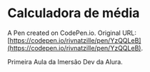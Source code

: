 # Calculadora de média

A Pen created on CodePen.io. Original URL: [https://codepen.io/rivnatzille/pen/YzQQLeB](https://codepen.io/rivnatzille/pen/YzQQLeB).

Primeira Aula da Imersão Dev da Alura.
